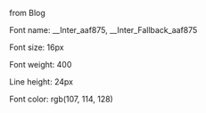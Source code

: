 from Blog

Font name: __Inter_aaf875, __Inter_Fallback_aaf875

Font size: 16px

Font weight: 400

Line height: 24px

Font color: rgb(107, 114, 128)